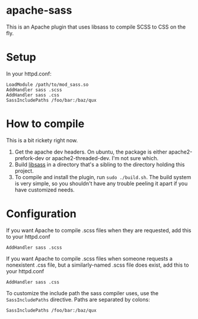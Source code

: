 # apache-sass

This is an Apache plugin that uses libsass to compile SCSS to CSS on the fly.

# Setup
In your httpd.conf:

```
LoadModule /path/to/mod_sass.so
AddHandler sass .scss
AddHandler sass .css
SassIncludePaths /foo/bar:/baz/qux
```

# How to compile

This is a bit rickety right now.

1. Get the apache dev headers.  On ubuntu, the package is either apache2-prefork-dev or apache2-threaded-dev.  I'm not sure which.
2. Build [libsass](https://github.com/hcatlin/libsass) in a directory that's a sibling to the directory holding this project.
3. To compile and install the plugin, run `sudo ./build.sh`.  The build system is very simple, so you shouldn't have any trouble peeling it apart if you have customized needs.

# Configuration

If you want Apache to compile .scss files when they are requested, add this to your httpd.conf

```
AddHandler sass .scss
```

If you want Apache to compile .scss files when someone requests a nonexistent .css file, but a similarly-named .scss file does exist, add this to your httpd.conf

```
AddHandler sass .css
```

To customize the include path the sass compiler uses, use the `SassIncludePaths` directive.  Paths are separated by colons:

```
SassIncludePaths /foo/bar:/baz/qux
```
